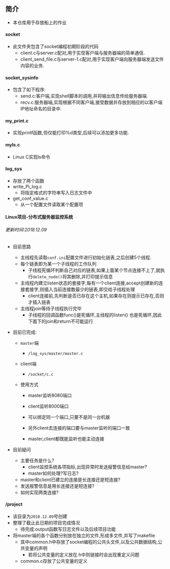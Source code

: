## 简介

- 本仓库用于存放船上的作业

#### socket

- 此文件夹包含了socket编程初期阶段的代码
  - client.c与server.c配对,用于实现客户端与服务器端的简单通信.
  - client_send_file.c与server-1.c配对,用于实现客户端向服务器端发送文件内容的业务.

#### socket_sysinfo

- 包含了如下程序:
  - send.c:客户端,实现shell脚本的调用,并将输出信息传给服务器端.
  - recv.c:服务器端,实现根据不同客户端,接受数据并存放到相应的以客户端IP地址命名的目录中.

#### my_print.c

- 实现printf函数,但仅能打印%d类型,后续可以添加更多功能.

#### myls.c

- Linux C实现ls命令

#### log_sys

- 存放了两个函数
- write_Pi_log.c
  - 将指定格式的字符串写入日志文件中
- get_conf_value.c
  - 从一个配置文件读取某个配置项

#### Linux项目-分布式服务器监控系统

###### 更新时间:2018.12.09

- 目前思路
  - 主线程先读取`conf.ini`配置文件进行初始化链表,之后创建5个线程.
  - 每个链表即为某一个子线程的工作队列
    - 子线程死循环判断自己对应的链表,如果上面某个节点连接不上了,就执行`delete_node()`将其删除,并打印提示信息
  - 主线程内建立listen状态的套接字,每有一个client连接,accept创建新的连接套接字,则插入当前连接数最少的链表,即交给子线程处理
    - client连接前,先判断是否已存在这个主机,如果存在则提示已存在,否则才插入链表
  - 主线程join等待子线程执行完毕
    - 子线程的回调函数func()是死循环,主线程的listen()  也是死循环,因此下面下的join和return不可能运行

- 目前已完成:

  - `master`端

    - `/log_sys/master/master.c`

  - client端

    - `/socket/c.c`

  - 使用方式

    - master监听8080端口

    - client监听8000端口
    - 可以绑定同一个端口,只要不是同一台机器
    - 另外client去连接的端口要与master监听的端口一致
    - master,client都既能监听也能主动连接

- 目前疑问
  - 主要任务是什么?
    - client监控系统各项指标,出现异常时发送报警信息给master?
    - master如何处理?写日志?
  - master和client已建立的连接是长连接还是短连接?
  - 发送报警信息是用长连接还是短连接?
  - 如何实现两类连接?

#### /project

- 该目录为`2018.12.09`号创建
- 整理了截止此日期的项目完成情况
  - 待完成:output函数写日志文件以及后续项目功能
- 将master端的各个函数分别放在独立的文件,形成多文件,并写了makefile
  - 其中common.h中存放了socket编程的公共头文件,以及公共数据结构,公共变量的声明
    - 若将公共变量的定义放在.h中则链接时会出现重定义问题
  - common.c存放了公共变量的定义